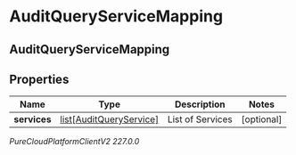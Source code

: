 # AuditQueryServiceMapping

## AuditQueryServiceMapping

## Properties

|Name | Type | Description | Notes|
|------------ | ------------- | ------------- | -------------|
| **services** | [list[AuditQueryService]](AuditQueryService) | List of Services | [optional] |



_PureCloudPlatformClientV2 227.0.0_
